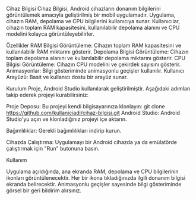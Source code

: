 Cihaz Bilgisi
Cihaz Bilgisi, Android cihazların donanım bilgilerini görüntülemek amacıyla geliştirilmiş bir mobil uygulamadır. Uygulama, cihazın RAM, depolama ve CPU bilgilerini kullanıcıya sunar. Kullanıcılar, cihazın toplam RAM kapasitesini, kullanılabilir depolama alanını ve CPU modelini kolayca görüntüleyebilirler.

Özellikler
RAM Bilgisi Görüntüleme: Cihazın toplam RAM kapasitesini ve kullanılabilir RAM miktarını gösterir.
Depolama Bilgisi Görüntüleme: Cihazın toplam depolama alanını ve kullanılabilir depolama miktarını gösterir.
CPU Bilgisi Görüntüleme: Cihazın CPU modelini ve çekirdek sayısını gösterir.
Animasyonlar: Bilgi gösteriminde animasyonlu geçişler kullanılır.
Kullanıcı Arayüzü: Basit ve kullanıcı dostu bir arayüz sunar.

Kurulum
Proje, Android Studio kullanılarak geliştirilmiştir. Aşağıdaki adımları takip ederek projeyi kurabilirsiniz:

Proje Deposu: Bu projeyi kendi bilgisayarınıza klonlayın:
git clone https://github.com/kullaniciadi/cihaz-bilgisi.git
Android Studio: Android Studio'yu açın ve klonladığınız projeyi içe aktarın.

Bağımlılıklar: Gerekli bağımlılıkları indirip kurun.

Cihazda Çalıştırma: Uygulamayı bir Android cihazda ya da emülatörde çalıştırmak için "Run" butonuna basın.

Kullanım

Uygulama açıldığında, ana ekranda RAM, depolama ve CPU bilgilerinin ikonları görüntülenecektir.
Her bir ikona tıkladığınızda ilgili donanım bilgisi ekranda belirecektir.
Animasyonlu geçişler sayesinde bilgi gösteriminde görsel bir geri bildirim alırsınız.
